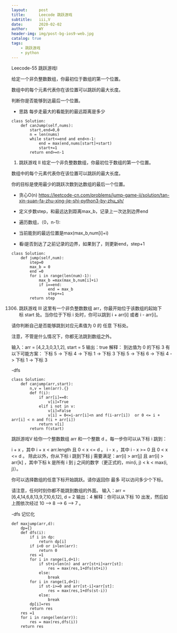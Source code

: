 ```yaml
---
layout:     post
title:      Leecode 跳跃游戏
subtitle:   iii,V
date:       2020-02-02
author:     WY
header-img: img/post-bg-ios9-web.jpg
catalog: true
tags:
    - 跳跃游戏
    - python
---
```

Leecode-55 跳跃游戏I

给定一个非负整数数组，你最初位于数组的第一个位置。

数组中的每个元素代表你在该位置可以跳跃的最大长度。

判断你是否能够到达最后一个位置。

- 思路 每步走最大的看能到的最远距离是多少

```
class Solution:
    def canJump(self,nums):
        start,end=0,0
        n = len(nums)
        while start<=end and end<n-1:
            end = max(end,nums[start]+start)
            start+=1
        return end>=n-1
```

1.  跳跃游戏 II
给定一个非负整数数组，你最初位于数组的第一个位置。

数组中的每个元素代表你在该位置可以跳跃的最大长度。

你的目标是使用最少的跳跃次数到达数组的最后一个位置。

- 贪心O(n)
https://leetcode-cn.com/problems/jump-game-ii/solution/tan-xin-suan-fa-zhu-xing-jie-shi-python3-by-zhu_sh/

- 定义步数step，和最远达到距离max_b，记录上一次达到边界end
- 遍历数组，（0，n-1):
- 当前能到的最远位置是max(max_b,num[i]+i)
- 看i是否到达了之前记录的边界，如果到了，则更新end，step+1


```
class Solution:
    def jump(self,num):
        step=0
        max_b = 0
        end =0
        for i in range(len(num)-1):
            max_b =max(max_b,num[i]+i)
            if i==end:
                end = max_b
                step+=1
        return step
```

1306. 跳跃游戏 III
这里有一个非负整数数组 arr，你最开始位于该数组的起始下标 start 处。当你位于下标 i 处时，你可以跳到 i + arr[i] 或者 i - arr[i]。

请你判断自己是否能够跳到对应元素值为 0 的 任意 下标处。

注意，不管是什么情况下，你都无法跳到数组之外。

输入：arr = [4,2,3,0,3,1,2], start = 5
输出：true
解释：
到达值为 0 的下标 3 有以下可能方案： 
下标 5 -> 下标 4 -> 下标 1 -> 下标 3 
下标 5 -> 下标 6 -> 下标 4 -> 下标 1 -> 下标 3 

-dfs

```
class Solution:
    def canjump(arr,start):
        n,v = len(arr).{}
        def f(i):
            if arr[i]==0:
                v[i]=True
            elif i not in v:
                v[i]=False
                v[i] = 0<=i-arr[i]<n and f(i-arr[i])  or 0 <= i + arr[i] < n and f(i + arr[i])
            return v[i]
        return f(start)
```
跳跃游戏V
给你一个整数数组 arr 和一个整数 d 。每一步你可以从下标 i 跳到：

i + x ，其中 i + x < arr.length 且 0 < x <= d 。
i - x ，其中 i - x >= 0 且 0 < x <= d 。
除此以外，你从下标 i 跳到下标 j 需要满足：arr[i] > arr[j] 且 arr[i] > arr[k] ，其中下标 k 是所有 i 到 j 之间的数字（更正式的，min(i, j) < k < max(i, j)）。

你可以选择数组的任意下标开始跳跃。请你返回你 最多 可以访问多少个下标。

请注意，任何时刻你都不能跳到数组的外面。
输入：arr = [6,4,14,6,8,13,9,7,10,6,12], d = 2
输出：4
解释：你可以从下标 10 出发，然后如上图依次经过 10 --> 8 --> 6 --> 7 。

-dfs 记忆化
```
def maxjump(arr,d):
    dp={}
    def dfs(i):
        if i in dp:
            return dp[i]
        if i<0 or i>len(arr):
            return 0
        res =1
        for i in range(1,d+1):
            if st+i<len(n) and arr[st+i]<arr[st]:
                res = max(res,1+dfs(st+i))
            else:
                break
        for i in range(1,d+1):
            if st-i>=0 and arr[st-i]<arr[st]:
                res = max(res,1+dfs(st-i))
            else:
                break
        dp[i]=res
        return res
    res =1 
    for i in range(len(arr)):
        res = max(res,dfs(i))
    return res
```
